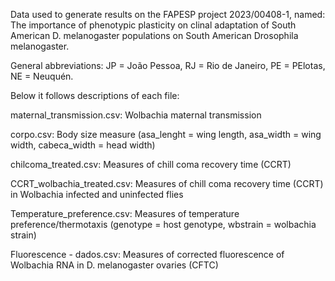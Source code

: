 Data used to generate results on the FAPESP project 2023/00408-1, named: 	The importance of phenotypic plasticity on clinal adaptation of South American D. melanogaster populations on South American Drosophila melanogaster. 

General abbreviations: JP = João Pessoa, RJ = Rio de Janeiro, PE = PElotas, NE = Neuquén.

Below it follows descriptions of each file:

maternal_transmission.csv: Wolbachia maternal transmission

corpo.csv:  Body size measure (asa_lenght = wing length, asa_width = wing width, cabeca_width = head width)

chilcoma_treated.csv: Measures of chill coma recovery time (CCRT)

CCRT_wolbachia_treated.csv: Measures of chill coma recovery time (CCRT) in Wolbachia infected and uninfected flies

Temperature_preference.csv: Measures of temperature preference/thermotaxis (genotype = host genotype, wbstrain = wolbachia strain)

Fluorescence - dados.csv: Measures of corrected fluorescence of Wolbachia RNA in D. melanogaster ovaries (CFTC) 

